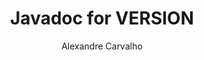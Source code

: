 ---
title: Javadoc for VERSION
author: Alexandre Carvalho
menu_title: VERSION
category: javadoc_docs
layout: iframe
iframe_url: /docs/VERSION/site/apidocs/overview-summary.html
order: ORDER
---